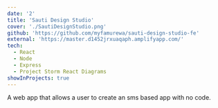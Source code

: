 ```yaml
---
date: '2'
title: 'Sauti Design Studio'
cover: './SautiDesignStudio.png'
github: 'https://github.com/myfamurewa/sauti-design-studio-fe'
external: 'https://master.d1452jrxuaqaph.amplifyapp.com/'
tech:
  - React
  - Node
  - Express
  - Project Storm React Diagrams
showInProjects: true
---
```


A web app that allows a user to create an sms based app with no code.
